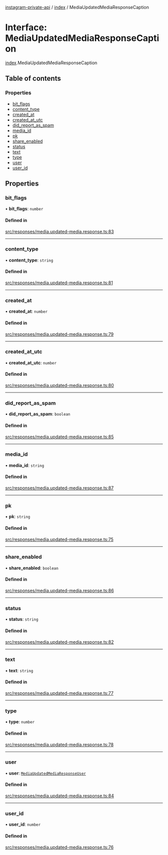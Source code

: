 [instagram-private-api](../../README.md) / [index](../../modules/index.md) / MediaUpdatedMediaResponseCaption

# Interface: MediaUpdatedMediaResponseCaption

[index](../../modules/index.md).MediaUpdatedMediaResponseCaption

## Table of contents

### Properties

- [bit\_flags](MediaUpdatedMediaResponseCaption.md#bit_flags)
- [content\_type](MediaUpdatedMediaResponseCaption.md#content_type)
- [created\_at](MediaUpdatedMediaResponseCaption.md#created_at)
- [created\_at\_utc](MediaUpdatedMediaResponseCaption.md#created_at_utc)
- [did\_report\_as\_spam](MediaUpdatedMediaResponseCaption.md#did_report_as_spam)
- [media\_id](MediaUpdatedMediaResponseCaption.md#media_id)
- [pk](MediaUpdatedMediaResponseCaption.md#pk)
- [share\_enabled](MediaUpdatedMediaResponseCaption.md#share_enabled)
- [status](MediaUpdatedMediaResponseCaption.md#status)
- [text](MediaUpdatedMediaResponseCaption.md#text)
- [type](MediaUpdatedMediaResponseCaption.md#type)
- [user](MediaUpdatedMediaResponseCaption.md#user)
- [user\_id](MediaUpdatedMediaResponseCaption.md#user_id)

## Properties

### bit\_flags

• **bit\_flags**: `number`

#### Defined in

[src/responses/media.updated-media.response.ts:83](https://github.com/Nerixyz/instagram-private-api/blob/0e0721c/src/responses/media.updated-media.response.ts#L83)

___

### content\_type

• **content\_type**: `string`

#### Defined in

[src/responses/media.updated-media.response.ts:81](https://github.com/Nerixyz/instagram-private-api/blob/0e0721c/src/responses/media.updated-media.response.ts#L81)

___

### created\_at

• **created\_at**: `number`

#### Defined in

[src/responses/media.updated-media.response.ts:79](https://github.com/Nerixyz/instagram-private-api/blob/0e0721c/src/responses/media.updated-media.response.ts#L79)

___

### created\_at\_utc

• **created\_at\_utc**: `number`

#### Defined in

[src/responses/media.updated-media.response.ts:80](https://github.com/Nerixyz/instagram-private-api/blob/0e0721c/src/responses/media.updated-media.response.ts#L80)

___

### did\_report\_as\_spam

• **did\_report\_as\_spam**: `boolean`

#### Defined in

[src/responses/media.updated-media.response.ts:85](https://github.com/Nerixyz/instagram-private-api/blob/0e0721c/src/responses/media.updated-media.response.ts#L85)

___

### media\_id

• **media\_id**: `string`

#### Defined in

[src/responses/media.updated-media.response.ts:87](https://github.com/Nerixyz/instagram-private-api/blob/0e0721c/src/responses/media.updated-media.response.ts#L87)

___

### pk

• **pk**: `string`

#### Defined in

[src/responses/media.updated-media.response.ts:75](https://github.com/Nerixyz/instagram-private-api/blob/0e0721c/src/responses/media.updated-media.response.ts#L75)

___

### share\_enabled

• **share\_enabled**: `boolean`

#### Defined in

[src/responses/media.updated-media.response.ts:86](https://github.com/Nerixyz/instagram-private-api/blob/0e0721c/src/responses/media.updated-media.response.ts#L86)

___

### status

• **status**: `string`

#### Defined in

[src/responses/media.updated-media.response.ts:82](https://github.com/Nerixyz/instagram-private-api/blob/0e0721c/src/responses/media.updated-media.response.ts#L82)

___

### text

• **text**: `string`

#### Defined in

[src/responses/media.updated-media.response.ts:77](https://github.com/Nerixyz/instagram-private-api/blob/0e0721c/src/responses/media.updated-media.response.ts#L77)

___

### type

• **type**: `number`

#### Defined in

[src/responses/media.updated-media.response.ts:78](https://github.com/Nerixyz/instagram-private-api/blob/0e0721c/src/responses/media.updated-media.response.ts#L78)

___

### user

• **user**: [`MediaUpdatedMediaResponseUser`](MediaUpdatedMediaResponseUser.md)

#### Defined in

[src/responses/media.updated-media.response.ts:84](https://github.com/Nerixyz/instagram-private-api/blob/0e0721c/src/responses/media.updated-media.response.ts#L84)

___

### user\_id

• **user\_id**: `number`

#### Defined in

[src/responses/media.updated-media.response.ts:76](https://github.com/Nerixyz/instagram-private-api/blob/0e0721c/src/responses/media.updated-media.response.ts#L76)
